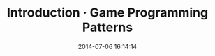 ---
date: 2014-07-06 16:14:14
link:
  source: pocket
  source_url: https://getpocket.com
  text: "Introduction \xB7 Game Programming Patterns"
  url: http://gameprogrammingpatterns.com/introduction.html
slug: introduction-game-programming-patterns
source: pocket
title: "Introduction \xB7 Game Programming Patterns"
---